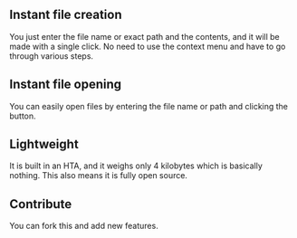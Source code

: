 ## Instant file creation
You just enter the file name or exact path and the contents, and it will be made with a single click. No need to use the context menu and have to go through various steps.
## Instant file opening
You can easily open files by entering the file name or path and clicking the button.
## Lightweight
It is built in an HTA, and it weighs only 4 kilobytes which is basically nothing. This also means it is fully open source.
## Contribute
You can fork this and add new features.

